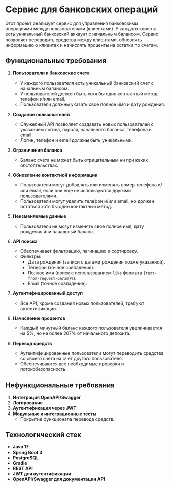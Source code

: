 # Сервис для банковских операций

Этот проект реализует сервис для управления банковскими операциями между пользователями (клиентами). У каждого клиента есть уникальный банковский аккаунт с начальным балансом. Сервис позволяет переводить средства между клиентами, обновлять информацию о клиентах и начислять проценты на остатки по счетам.

## Функциональные требования

1. **Пользователи и банковские счета**
    - У каждого пользователя есть уникальный банковский счет с начальным балансом.
    - У пользователей должен быть хотя бы один контактный метод: телефон и/или email.
    - Пользователи должны указать свое полное имя и дату рождения.

2. **Создание пользователей**
    - Служебный API позволяет создавать новых пользователей с указанием логина, пароля, начального баланса, телефона и email.
    - Логин, телефон и email должны быть уникальными.

3. **Ограничения баланса**
    - Баланс счета не может быть отрицательным ни при каких обстоятельствах.

4. **Обновление контактной информации**
    - Пользователи могут добавлять или изменять номер телефона и/или email, если они еще не используются другими пользователями.
    - Пользователи могут удалить телефон и/или email, но должен остаться хотя бы один контактный метод.

5. **Неизменяемые данные**
    - Пользователи не могут изменять свое полное имя, дату рождения или начальный баланс.

6. **API поиска**
    - Обеспечивает фильтрацию, пагинацию и сортировку.
    - Фильтры:
        - Дата рождения (записи с датами рождения позже указанной).
        - Телефон (точное совпадение).
        - Полное имя (поиск с использованием `like` формата `{text-from-request-param}%`).
        - Email (точное совпадение).

7. **Аутентифицированный доступ**
    - Все API, кроме создания новых пользователей, требуют аутентификации.

8. **Начисление процентов**
    - Каждый минутный баланс каждого пользователя увеличивается на 5%, но не более 207% от начального депозита.

9. **Перевод средств**
    - Аутентифицированные пользователи могут переводить средства со своего счета на счет другого пользователя.
    - Обеспечиваются все необходимые проверки и потокобезопасность.

## Нефункциональные требования

1. **Интеграция OpenAPI/Swagger**
2. **Логирование**
3. **Аутентификация через JWT**
4. **Модульные и интеграционные тесты**
    - Покрытие функционала перевода средств.

## Технологический стек

- **Java 17**
- **Spring Boot 3**
- **PostgreSQL**
- **Gradle**
- **REST API**
- **JWT для аутентификации**
- **OpenAPI/Swagger для документации API**



